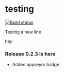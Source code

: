 # testing
[![Build status](https://ci.appveyor.com/api/projects/status/p5w96hpap5e0rqwx?svg=true)](https://ci.appveyor.com/project/rumart/testing)

Testing a new line

_hey_

### Release 0.2.3 is here
- Added appveyor badge
